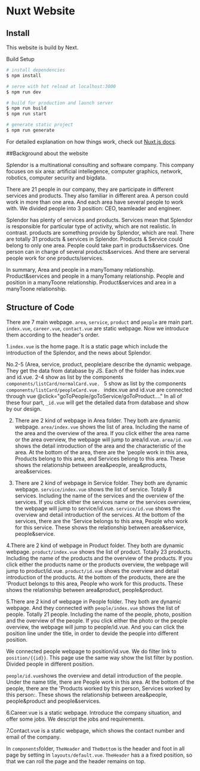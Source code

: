 # Nuxt Website

## Install
This website is build by Next.

Build Setup

```bash
# install dependencies
$ npm install

# serve with hot reload at localhost:3000
$ npm run dev

# build for production and launch server
$ npm run build
$ npm run start

# generate static project
$ npm run generate
```

For detailed explanation on how things work, check out [Nuxt.js docs](https://nuxtjs.org).


##Background about the website

Splendor is a multinational consulting and software company. This company focuses on six area: artificial intellegence, computer graphics,
network, robotics, computer security and bigdata. 

There are 21 people in our company, they are participate in different services and products. They also familiar in different area. A person could 
work in more than one area. And each area have several people to work with. We divided people into 3 position: CEO, teamleader and engineer.

Splendor has plenty of services and products. Services mean that Splendor is responsible for particular type of activity, which are not realistic.
In contrast. products are something provide by Splendor, which are real. There are totally 31 products & services in Splendor. Products & Service
could belong to only one area. People could take part in products&services. One person can in charge of several products&services. And there are 
serveral people work for one products/services.

In summary, Area and people in a manyTomany relationship. Product&services and people in a manyTomany relationship.
People and position in a manyToone relationship. Product&services and area in a manyToone relationship. 


## Structure of Code

There are 7 main webpage. `area`, `service`, `product` and `people` are main part. `index.vue`, `career.vue`, `contact.vue` are static webpage.
Now we introduce them according to the header's order. 

1.`index.vue` is the home page. It is a static page which include the introduction of the Splendor, and the news about Splendor.

No.2-5 (Area, service, product, people)are describe the dynamic webpage. They get the data from database by JS. Each of the folder has index.vue 
and id.vue.
2-4 show as list by the components `components/listCard/normalCard.vue. `
5 show as list by the components `components/listCard/peopleCard.vue. `
index.vue and id.vue are connected through vue @click="goToPeople/goToService/goToProduct...."
In all of these four part, `_id.vue` will get the detailed data from  database and show by our design.


2. There are 2 kind of webpage in Area folder. They both are dynamic webpage.
`area/index.vue` shows the list of area. Including the name of the area and the overview of the area. If you click either the area name or 
the area overview, the webpage will jump to area/id.vue.
`area/id.vue` shows the detail introduction of the area and the characteristic of the area. At the bottom of the area, there are the 'people work
in this area, Products belong to this area, and Services belong to this area. These shows the relationship between area&people, area&products, 
area&services.

3. There are 2 kind of webpage in Service folder. They both are dynamic webpage.
`service/index.vue` shows the list of service. Totally 8 services. Including the name of the services and the overview of the services. If you 
click either the services name or the services overview, the webpage will jump to service/id.vue.
`service/id.vue` shows the overview and detail introduction of the services. At the bottom of the services, there are the 'Service belongs to this 
area, People who work for this service. These shows the relationship between area&service, people&service.

4.There are 2 kind of webpage in Product folder. They both are dynamic webpage.
`product/index.vue` shows the list of product. Totally 23 products. Including the name of the products and the overview of the products. If you 
click either the products name or the products overview, the webpage will jump to product/id.vue.
`product/id.vue` shows the overview and detail introduction of the products. At the bottom of the products, there are the 'Product belongs to this 
area, People who work for this products. These shows the relationship between area&product, people&product.

5.There are 2 kind of webpage in People folder. They both are dynamic webpage. And they connected with
`people/index.vue` shows the list of people. Totally 21 people. Including the name of the people, photo, position and the overview of the people. 
If you click either the photo or the people overview, the webpage will jump to people/id.vue. And you can click the position line under the title,
in order to devide the people into different position.

We connected people webpage to position/id.vue. We do filter link to `position/{{id}}`. This page use the same way show the list filter 
by postion. Divided people in different position.

`people/id.vue`shows the overview and detail introduction of the people. Under the name title, there are People work in this area. At the bottom 
of the people, there are the 'Products worked by this person, Services worked by this person:. These shows the relationship between area&people, 
people&product and people&services.



6.Career.vue is a static webpage. Introduce the company situation, and offer some jobs. We descript the jobs and requirements.

7.Contact.vue is a static webpage, which shows the contact number and email of the company.



In `components`folder, `TheHeader` and `TheBottom` is the header and foot in all page by setting in `layouts/default.vue`.
`TheHeader` has a a fixed position, so that we can roll the page and the header remains on top.



